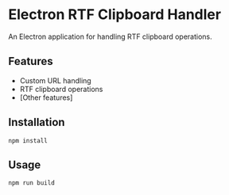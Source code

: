 # Electron RTF Clipboard Handler

An Electron application for handling RTF clipboard operations.

## Features

- Custom URL handling
- RTF clipboard operations
- [Other features]

## Installation

```npm install```

## Usage

```npm run build```